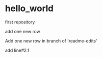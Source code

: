 # hello_world
first repository

add one new row

Add one new row in branch of 'readme-edits'

add line#2.1